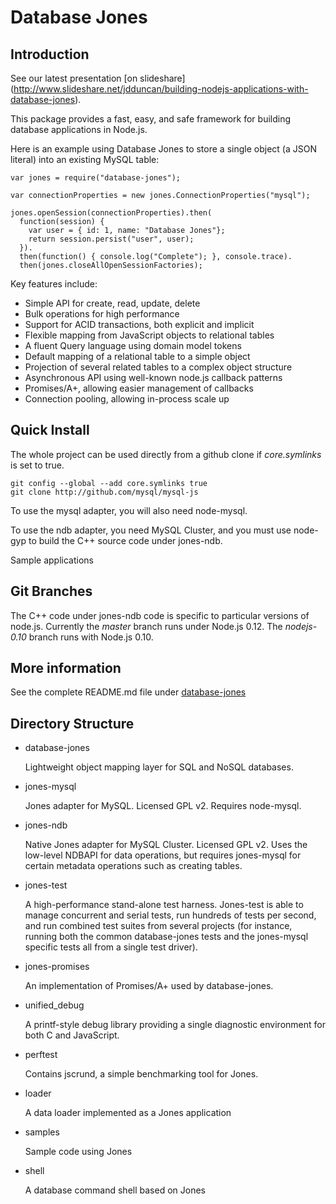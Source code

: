 Database Jones
==============

Introduction
------------
See our latest presentation [on slideshare]
(http://www.slideshare.net/jdduncan/building-nodejs-applications-with-database-jones).

This package provides a fast, easy, and safe framework for building 
database applications in Node.js. 

Here is an example using Database Jones to store a single object (a JSON literal)
into an existing MySQL table:
```
var jones = require("database-jones");

var connectionProperties = new jones.ConnectionProperties("mysql");

jones.openSession(connectionProperties).then(
  function(session) {
    var user = { id: 1, name: "Database Jones"};
    return session.persist("user", user);
  }).
  then(function() { console.log("Complete"); }, console.trace).
  then(jones.closeAllOpenSessionFactories);
```

Key features include:

+ Simple API for create, read, update, delete
+ Bulk operations for high performance
+ Support for ACID transactions, both explicit and implicit
+ Flexible mapping from JavaScript objects to relational tables
+ A fluent Query language using domain model tokens
+ Default mapping of a relational table to a simple object 
+ Projection of several related tables to a complex object structure
+ Asynchronous API using well-known node.js callback patterns
+ Promises/A+, allowing easier management of callbacks
+ Connection pooling, allowing in-process scale up

Quick Install
-------------
The whole project can be used directly from a github clone if *core.symlinks* 
is set to true.
```
git config --global --add core.symlinks true
git clone http://github.com/mysql/mysql-js
```
To use the mysql adapter, you will also need node-mysql.

To use the ndb adapter, you need MySQL Cluster, and you must use node-gyp to build
the C++ source code under jones-ndb.  

Sample applications 

Git Branches
------------
The C++ code under jones-ndb code is specific to particular versions of node.js.
Currently the *master* branch runs under Node.js 0.12. 
The *nodejs-0.10* branch runs with Node.js 0.10.

More information
----------------
See the complete README.md file under [database-jones](database-jones/README.md)


Directory Structure
-------------------


* database-jones

  Lightweight object mapping layer for SQL and NoSQL databases.  
  
* jones-mysql

  Jones adapter for MySQL.  Licensed GPL v2.  Requires node-mysql.
  
* jones-ndb

  Native Jones adapter for MySQL Cluster.  Licensed GPL v2. 
  Uses the low-level NDBAPI for data operations, but requires jones-mysql
  for certain metadata operations such as creating tables.

* jones-test

  A high-performance stand-alone test harness.  Jones-test is able to manage
  concurrent and serial tests, run hundreds of tests per second, and run 
  combined test suites from several projects (for instance, running both 
  the common database-jones tests and the jones-mysql specific tests all
  from a single test driver).   
  
* jones-promises

  An implementation of Promises/A+ used by database-jones. 
  
* unified\_debug 

  A printf-style debug library providing a single diagnostic 
  environment for both C and JavaScript. 

* perftest

  Contains jscrund, a simple benchmarking tool for Jones.
  
* loader

  A data loader implemented as a Jones application

* samples 

  Sample code using Jones

* shell

  A database command shell based on Jones


